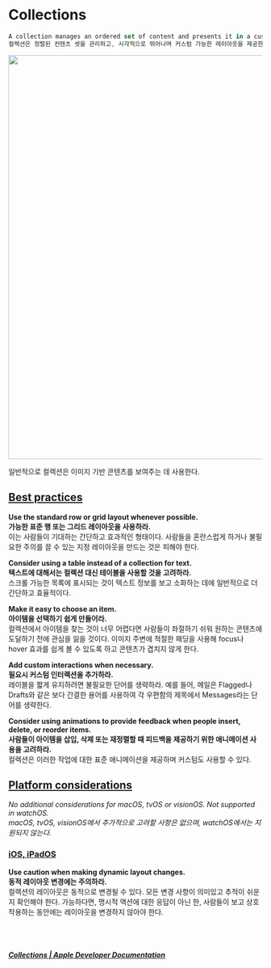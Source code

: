 
# **Collections**

```swift
A collection manages an ordered set of content and presents it in a customizable and highly visual layout.
컬렉션은 정렬된 컨텐츠 셋을 관리하고, 시각적으로 뛰어나며 커스텀 가능한 레이아웃을 제공한다.
```

<img width="800"  src="https://github.com/user-attachments/assets/4cb0ead8-a753-4b4d-a7f6-186eca99e032">   

일반적으로 컬렉션은 이미지 기반 콘텐츠를 보여주는 데 사용한다.


## **[Best practices](https://developer.apple.com/design/human-interface-guidelines/collections#Best-practices)**

**Use the standard row or grid layout whenever possible.    
가능한 표준 행 또는 그리드 레이아웃을 사용하라.**  
이는 사람들이 기대하는 간단하고 효과적인 형태이다. 사람들을 혼란스럽게 하거나 불필요한 주의를 끌 수 있는 지정 레이아웃을 만드는 것은 피해야 한다.

**Consider using a table instead of a collection for text.   
텍스트에 대해서는 컬렉션 대신 테이블을 사용할 것을 고려하라.**   
스크롤 가능한 목록에 표시되는 것이 텍스트 정보를 보고 소화하는 데에 일반적으로 더 간단하고 효율적이다. 

**Make it easy to choose an item.   
아이템을 선택하기 쉽게 만들어라.**   
컬렉션에서 아이템을 찾는 것이 너무 어렵다면 사람들이 좌절하기 쉬워 원하는 콘텐츠에 도달하기 전에 관심을 잃을 것이다. 이미지 주변에 적절한 패딩을 사용해 focus나 hover 효과를 쉽게 볼 수 있도록 하고 콘텐츠가 겹치지 않게 한다.

**Add custom interactions when necessary.   
필요시 커스텀 인터랙션을 추가하라.**   
레이블을 짧게 유지하려면 불필요한 단어를 생략하라. 예를 들어, 메일은 Flagged나 Drafts와 같은 보다 간결한 용어를 사용하여 각 우편함의 제목에서 Messages라는 단어를 생략한다. 

**Consider using animations to provide feedback when people insert, delete, or reorder items.   
사람들이 아이템을 삽입, 삭제 또는 재정렬할 때 피드백을 제공하기 위한 애니메이션 사용을 고려하라.**   
컬렉션은 이러한 작업에 대한 표준 애니메이션을 제공하며 커스텀도 사용할 수 있다.

## **[Platform considerations](https://developer.apple.com/design/human-interface-guidelines/collections#Platform-considerations)**

*No additional considerations for macOS, tvOS or visionOS. Not supported in watchOS.*   
*macOS, tvOS, visionOS에서 추가적으로 고려할 사항은 없으며, watchOS에서는 지원되지 않는다.*   

### **[iOS, iPadOS](https://developer.apple.com/design/human-interface-guidelines/collections#iOS-iPadOS)**

**Use caution when making dynamic layout changes.   
동적 레이아웃 변경에는 주의하라.**    
컬렉션의 레이아웃은 동적으로 변경될 수 있다. 모든 변경 사항이 의미있고 추적이 쉬운지 확인해야 한다. 가능하다면, 명시적 액션에 대한 응답이 아닌 한, 사람들이 보고 상호작용하는 동안에는 레이아웃을 변경하지 않아야 한다.


</br></br>
##### [Collections | Apple Developer Documentation](https://developer.apple.com/design/human-interface-guidelines/collections)
